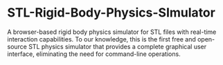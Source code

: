 # STL-Rigid-Body-Physics-SImulator
A browser-based rigid body physics simulator for STL files with real-time interaction capabilities. To our knowledge, this is the first free and open-source STL physics simulator that provides a complete graphical user interface, eliminating the need for command-line operations.

